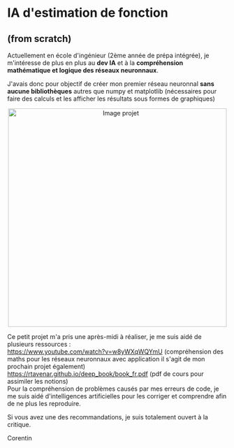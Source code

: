 # IA d'estimation de fonction  
## (from scratch)
Actuellement en école d'ingénieur (2ème année de prépa intégrée), je m'intéresse de plus en plus au **dev IA** et à la **compréhension mathématique et logique des réseaux neuronnaux**.  
  
J'avais donc pour objectif de créer mon premier réseau neuronnal **sans aucune bibliothèques** autres que numpy et matplotlib (nécessaires pour faire des calculs et les afficher les résultats sous formes de graphiques)  

<p align="center">
  <img src="img/réseau_neurones.png" alt="Image projet" height="500">
</p>

Ce petit projet m'a pris une après-midi à réaliser, je me suis aidé de plusieurs ressources :  
https://www.youtube.com/watch?v=w8yWXqWQYmU (compréhension des maths pour les réseaux neuronnaux avec application il s'agit de mon prochain projet également)  
https://rtavenar.github.io/deep_book/book_fr.pdf (pdf de cours pour assimiler les notions)  
Pour la compréhension de problèmes causés par mes erreurs de code, je me suis aidé d'intelligences artificielles pour les corriger et comprendre afin de ne plus les reproduire.  
  
Si vous avez une des recommandations, je suis totalement ouvert à la critique.  
  
Corentin
